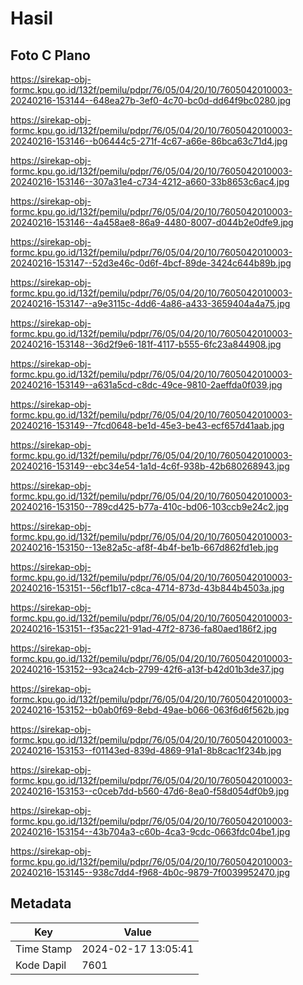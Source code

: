 # Hasil

## Foto C Plano

https://sirekap-obj-formc.kpu.go.id/132f/pemilu/pdpr/76/05/04/20/10/7605042010003-20240216-153144--648ea27b-3ef0-4c70-bc0d-dd64f9bc0280.jpg

https://sirekap-obj-formc.kpu.go.id/132f/pemilu/pdpr/76/05/04/20/10/7605042010003-20240216-153146--b06444c5-271f-4c67-a66e-86bca63c71d4.jpg

https://sirekap-obj-formc.kpu.go.id/132f/pemilu/pdpr/76/05/04/20/10/7605042010003-20240216-153146--307a31e4-c734-4212-a660-33b8653c6ac4.jpg

https://sirekap-obj-formc.kpu.go.id/132f/pemilu/pdpr/76/05/04/20/10/7605042010003-20240216-153146--4a458ae8-86a9-4480-8007-d044b2e0dfe9.jpg

https://sirekap-obj-formc.kpu.go.id/132f/pemilu/pdpr/76/05/04/20/10/7605042010003-20240216-153147--52d3e46c-0d6f-4bcf-89de-3424c644b89b.jpg

https://sirekap-obj-formc.kpu.go.id/132f/pemilu/pdpr/76/05/04/20/10/7605042010003-20240216-153147--a9e3115c-4dd6-4a86-a433-3659404a4a75.jpg

https://sirekap-obj-formc.kpu.go.id/132f/pemilu/pdpr/76/05/04/20/10/7605042010003-20240216-153148--36d2f9e6-181f-4117-b555-6fc23a844908.jpg

https://sirekap-obj-formc.kpu.go.id/132f/pemilu/pdpr/76/05/04/20/10/7605042010003-20240216-153149--a631a5cd-c8dc-49ce-9810-2aeffda0f039.jpg

https://sirekap-obj-formc.kpu.go.id/132f/pemilu/pdpr/76/05/04/20/10/7605042010003-20240216-153149--7fcd0648-be1d-45e3-be43-ecf657d41aab.jpg

https://sirekap-obj-formc.kpu.go.id/132f/pemilu/pdpr/76/05/04/20/10/7605042010003-20240216-153149--ebc34e54-1a1d-4c6f-938b-42b680268943.jpg

https://sirekap-obj-formc.kpu.go.id/132f/pemilu/pdpr/76/05/04/20/10/7605042010003-20240216-153150--789cd425-b77a-410c-bd06-103ccb9e24c2.jpg

https://sirekap-obj-formc.kpu.go.id/132f/pemilu/pdpr/76/05/04/20/10/7605042010003-20240216-153150--13e82a5c-af8f-4b4f-be1b-667d862fd1eb.jpg

https://sirekap-obj-formc.kpu.go.id/132f/pemilu/pdpr/76/05/04/20/10/7605042010003-20240216-153151--56cf1b17-c8ca-4714-873d-43b844b4503a.jpg

https://sirekap-obj-formc.kpu.go.id/132f/pemilu/pdpr/76/05/04/20/10/7605042010003-20240216-153151--f35ac221-91ad-47f2-8736-fa80aed186f2.jpg

https://sirekap-obj-formc.kpu.go.id/132f/pemilu/pdpr/76/05/04/20/10/7605042010003-20240216-153152--93ca24cb-2799-42f6-a13f-b42d01b3de37.jpg

https://sirekap-obj-formc.kpu.go.id/132f/pemilu/pdpr/76/05/04/20/10/7605042010003-20240216-153152--b0ab0f69-8ebd-49ae-b066-063f6d6f562b.jpg

https://sirekap-obj-formc.kpu.go.id/132f/pemilu/pdpr/76/05/04/20/10/7605042010003-20240216-153153--f01143ed-839d-4869-91a1-8b8cac1f234b.jpg

https://sirekap-obj-formc.kpu.go.id/132f/pemilu/pdpr/76/05/04/20/10/7605042010003-20240216-153153--c0ceb7dd-b560-47d6-8ea0-f58d054df0b9.jpg

https://sirekap-obj-formc.kpu.go.id/132f/pemilu/pdpr/76/05/04/20/10/7605042010003-20240216-153154--43b704a3-c60b-4ca3-9cdc-0663fdc04be1.jpg

https://sirekap-obj-formc.kpu.go.id/132f/pemilu/pdpr/76/05/04/20/10/7605042010003-20240216-153145--938c7dd4-f968-4b0c-9879-7f0039952470.jpg


## Metadata

| Key        | Value               |
| ---------- | ------------------- |
| Time Stamp | 2024-02-17 13:05:41 |
| Kode Dapil | 7601                |



